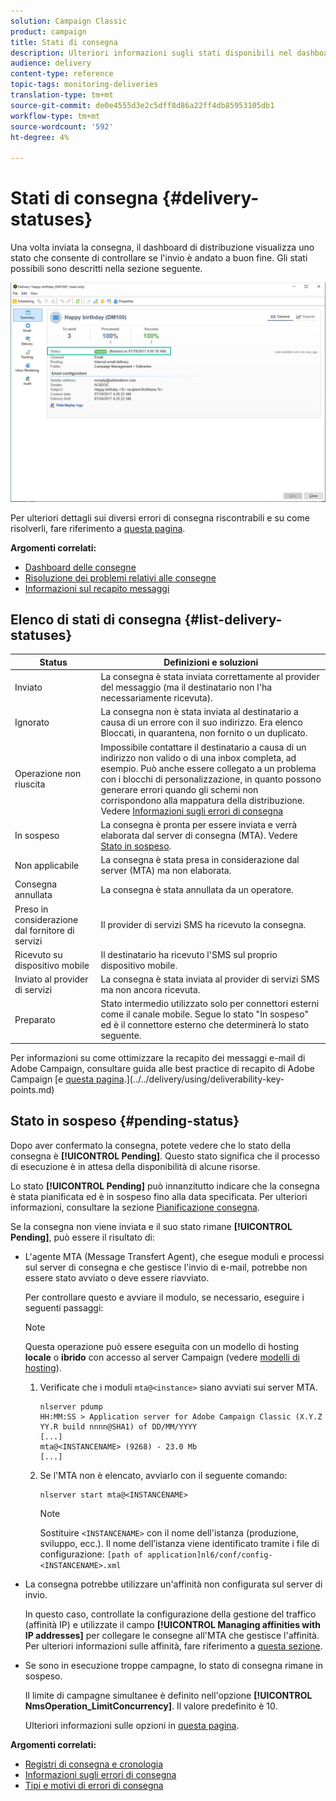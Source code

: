 ```yaml
---
solution: Campaign Classic
product: campaign
title: Stati di consegna
description: Ulteriori informazioni sugli stati disponibili nel dashboard di distribuzione.
audience: delivery
content-type: reference
topic-tags: monitoring-deliveries
translation-type: tm+mt
source-git-commit: de0e4555d3e2c5dff8d86a22ff4db85953105db1
workflow-type: tm+mt
source-wordcount: '592'
ht-degree: 4%

---
```



# Stati di consegna {#delivery-statuses}

<!--ajouter intro 

ajouter screenshot -->

Una volta inviata la consegna, il dashboard di distribuzione visualizza uno stato che consente di controllare se l&#39;invio è andato a buon fine. Gli stati possibili sono descritti nella sezione seguente.

![](assets/delivery-status.png)

Per ulteriori dettagli sui diversi errori di consegna riscontrabili e su come risolverli, fare riferimento a [questa pagina](../../delivery/using/understanding-delivery-failures.md).

**Argomenti correlati:**

* [Dashboard delle consegne](../../delivery/using/delivery-dashboard.md)
* [Risoluzione dei problemi relativi alle consegne](../../delivery/using/delivery-troubleshooting.md)
* [Informazioni sul recapito messaggi](../../delivery/using/about-deliverability.md)

## Elenco di stati di consegna {#list-delivery-statuses}

<table> 
 <thead> 
  <tr> 
   <th> Status<br /> </th> 
   <th> Definizioni e soluzioni<br /> </th> 
  </tr> 
 </thead> 
 <tbody> 
  <tr> 
   <td> Inviato<br /> </td> 
   <td> La consegna è stata inviata correttamente al provider del messaggio (ma il destinatario non l'ha necessariamente ricevuta).<br /> </td> 
  </tr> 
  <tr> 
   <td> Ignorato<br /> </td> 
   <td> La consegna non è stata inviata al destinatario a causa di un errore con il suo indirizzo. Era elenco Bloccati, in quarantena, non fornito o un duplicato. <br /> </td> 
  </tr> 
  <tr> 
   <td> Operazione non riuscita<br /> </td> 
   <td> Impossibile contattare il destinatario a causa di un indirizzo non valido o di una inbox completa, ad esempio. Può anche essere collegato a un problema con i blocchi di personalizzazione, in quanto possono generare errori quando gli schemi non corrispondono alla mappatura della distribuzione. Vedere <a href="../../delivery/using/understanding-delivery-failures.md" target="_blank">Informazioni sugli errori di consegna</a><br /> </td> 
  </tr>
  <tr> 
   <td> In sospeso<br /> </td> 
   <td> La consegna è pronta per essere inviata e verrà elaborata dal server di consegna (MTA). Vedere <a href="#pending-status" target="_blank">Stato in sospeso</a>.<br /> </td> 
  </tr> 
  <tr> 
   <td> Non applicabile<br /> </td> 
   <td> La consegna è stata presa in considerazione dal server (MTA) ma non elaborata.<br /> </td> 
  </tr>  
  <tr> 
   <td> Consegna annullata<br /> </td> 
   <td> La consegna è stata annullata da un operatore.<br /> </td> 
  </tr> 
  <tr> 
   <td> Preso in considerazione dal fornitore di servizi<br /> </td> 
   <td> Il provider di servizi SMS ha ricevuto la consegna.<br /> </td> 
  </tr> 
  <tr> 
   <td> Ricevuto su dispositivo mobile<br /> </td> 
   <td> Il destinatario ha ricevuto l'SMS sul proprio dispositivo mobile.<br /> </td> 
  </tr>
  <tr> 
   <td> Inviato al provider di servizi<br /> </td> 
   <td> La consegna è stata inviata al provider di servizi SMS ma non ancora ricevuta.<br />
   </td> 
  </tr> 
  <tr> 
   <td> Preparato<br /> </td> 
   <td> Stato intermedio utilizzato solo per connettori esterni come il canale mobile. Segue lo stato "In sospeso" ed è il connettore esterno che determinerà lo stato seguente.<br /> </td> 
  </tr> 
 </tbody> 
</table>

Per informazioni su come ottimizzare la recapito dei messaggi e-mail di  Adobe Campaign, consultare  guida alle best practice di recapito di Adobe Campaign [e [questa pagina](../../delivery/using/about-deliverability.md).](../../delivery/using/deliverability-key-points.md)

## Stato in sospeso {#pending-status}

Dopo aver confermato la consegna, potete vedere che lo stato della consegna è **[!UICONTROL Pending]**. Questo stato significa che il processo di esecuzione è in attesa della disponibilità di alcune risorse.

Lo stato **[!UICONTROL Pending]** può innanzitutto indicare che la consegna è stata pianificata ed è in sospeso fino alla data specificata. Per ulteriori informazioni, consultare la sezione [Pianificazione consegna](../../delivery/using/steps-sending-the-delivery.md#scheduling-the-delivery-sending).

Se la consegna non viene inviata e il suo stato rimane **[!UICONTROL Pending]**, può essere il risultato di:

* L&#39;agente MTA (Message Transfert Agent), che esegue moduli e processi sul server di consegna e che gestisce l&#39;invio di e-mail, potrebbe non essere stato avviato o deve essere riavviato.

   Per controllare questo e avviare il modulo, se necessario, eseguire i seguenti passaggi:

   >[!NOTE]
   >
   >Questa operazione può essere eseguita con un modello di hosting **locale** o **ibrido** con accesso al server Campaign (vedere [modelli di hosting](../../installation/using/hosting-models.md)).

   1. Verificate che i moduli `mta@<instance>` siano avviati sui server MTA.

      ```
      nlserver pdump
      HH:MM:SS > Application server for Adobe Campaign Classic (X.Y.Z YY.R build nnnn@SHA1) of DD/MM/YYYY
      [...]
      mta@<INSTANCENAME> (9268) - 23.0 Mb
      [...]
      ```

   1. Se l&#39;MTA non è elencato, avviarlo con il seguente comando:

      ```
      nlserver start mta@<INSTANCENAME>
      ```

      >[!NOTE]
      >
      >Sostituire `<INSTANCENAME>` con il nome dell&#39;istanza (produzione, sviluppo, ecc.). Il nome dell’istanza viene identificato tramite i file di configurazione: `[path of application]nl6/conf/config-<INSTANCENAME>.xml`

* La consegna potrebbe utilizzare un&#39;affinità non configurata sul server di invio.

   In questo caso, controllate la configurazione della gestione del traffico (affinità IP) e utilizzate il campo **[!UICONTROL Managing affinities with IP addresses]** per collegare le consegne all&#39;MTA che gestisce l&#39;affinità. Per ulteriori informazioni sulle affinità, fare riferimento a [questa sezione](../../installation/using/configuring-campaign-server.md#personalizing-delivery-parameters).

* Se sono in esecuzione troppe campagne, lo stato di consegna rimane in sospeso.

   Il limite di campagne simultanee è definito nell&#39;opzione **[!UICONTROL NmsOperation_LimitConcurrency]**. Il valore predefinito è 10.

   Ulteriori informazioni sulle opzioni in [questa pagina](../../installation/using/configuring-campaign-options.md).


**Argomenti correlati:**

* [Registri di consegna e cronologia](#delivery-logs-and-history)
* [Informazioni sugli errori di consegna](../../delivery/using/understanding-delivery-failures.md)
* [Tipi e motivi di errori di consegna](../../delivery/using/understanding-delivery-failures.md#delivery-failure-types-and-reasons)
